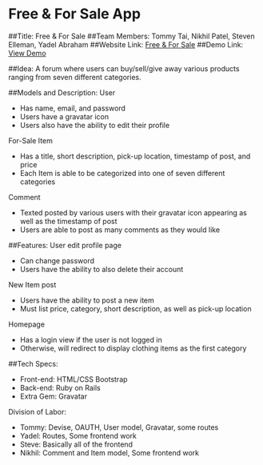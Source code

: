 Free & For Sale App
===================

##Title: Free & For Sale
##Team Members: Tommy Tai, Nikhil Patel, Steven Elleman, Yadel Abraham
##Website Link: [Free & For Sale](https://freeforsale.herokuapp.com/)
##Demo Link: [View Demo]()

##Idea: A forum where users can buy/sell/give away various products ranging from seven different categories.

##Models and Description:
User
* Has name, email, and password
* Users have a gravatar icon
* Users also have the ability to edit their profile

For-Sale Item
* Has a title, short description, pick-up location, timestamp of post, and price
* Each Item is able to be categorized into one of seven different categories

Comment
* Texted posted by various users with their gravatar icon appearing as well as the timestamp of post
* Users are able to post as many comments as they would like

##Features:
User edit profile page
* Can change password
* Users have the ability to also delete their account

New Item post
* Users have the ability to post a new item
* Must list price, category, short description, as well as pick-up location

Homepage
* Has a login view if the user is not logged in
* Otherwise, will redirect to display clothing items as the first category

##Tech Specs:
* Front-end: HTML/CSS Bootstrap
* Back-end: Ruby on Rails
* Extra Gem: Gravatar

Division of Labor:
* Tommy: Devise, OAUTH, User model, Gravatar, some routes
* Yadel: Routes, Some frontend work
* Steve: Basically all of the frontend
* Nikhil: Comment and Item model, Some frontend work